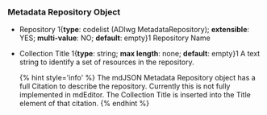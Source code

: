 ### Metadata Repository Object

* <span class="md-element">Repository</span> 1{**type**: codelist (ADIwg MetadataRepository); **extensible**: YES; **multi-value**: NO; **default**: empty}1 Repository Name 

* <span class="md-element">Collection Title</span> 1{**type**: string; **max length**: none; **default**: empty}1 A text string to identify a set of resources in the repository.

  {% hint style='info' %}
  The mdJSON <span class="md-panel">Metadata Repository</span> object has a full <span class="md-panel">Citation</span> to describe the repository.  Currently this is not fully implemented in mdEditor.  The <span class="md-element">Collection Title</span> is inserted into the <span class="md-element">Title</span> element of that citation.
  {% endhint %}
